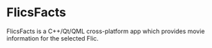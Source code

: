 # FlicsFacts
FlicsFacts is a C++/Qt/QML cross-platform app which provides movie information for the selected Flic.
